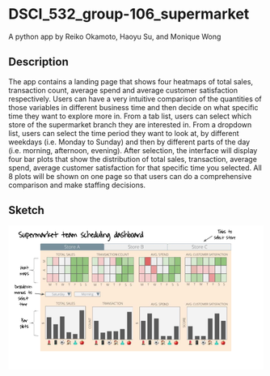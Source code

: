 # DSCI_532_group-106_supermarket
A python app by Reiko Okamoto, Haoyu Su, and Monique Wong

## Description 
The app contains a landing page that shows four heatmaps of total sales, transaction count, average spend and average customer satisfaction respectively. Users can have a very intuitive comparison of the quantities of those variables in different business time and then decide on what specific time they want to explore more in. From a tab list, users can select which store of the supermarket branch they are interested in. From a dropdown list, users can select the time period they want to look at, by different weekdays (i.e. Monday to Sunday) and then by different parts of the day (i.e. morning, afternoon, evening). After selection, the interface will display four bar plots that show the distribution of total sales, transaction, average spend, average customer satisfaction for that specific time you selected. All 8 plots will be shown on one page so that users can do a comprehensive comparison and make staffing decisions.

## Sketch 
![app_sketch](imgs/DSCI-532_app-sketch.png)
